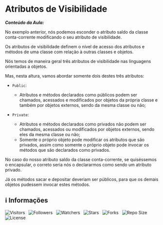 <!-- Título -->
# Atributos de Visibilidade

***Conteúdo da Aula:***

No exemplo anterior, nós podemos esconder o atributo saldo da classe conta-corrente modificando o seu atributo de visibilidade.

Os atributos de visibilidade definem o nível de acesso dos atributos e métodos de uma classe com relação à outras classes e objetos.

Nós temos de maneira geral três atributos de visibilidade nas linguagens orientadas a objetos.

Mas, nesta altura, vamos abordar somente dois destes três atributos:

* `Public`:
  * Atributos e métodos declarados como públicos podem ser chamados, acessados e modificados por objetos da própria classe e também por objetos externos, sendo da mesma classe ou não;

* `Private`:
  * Atributos e métodos declarados como privados não podem ser chamados, acessados ou modificados por objetos externos, sendo eles da mesma classe ou não;
  * Somente o próprio objeto pode modificar os atributos que são privados, assim como somente o próprio objeto pode invocar os métodos que são declarados como privados.

No caso do nosso atributo saldo da classe conta-corrente, se quiséssemos o encapsular, o correto seria nós o declararmos como sendo um atributo privado.

Já os métodos sacar e depositar deveriam ser públicos, para que os demais objetos pudessem invocar estes métodos.

<!-- Informações -->
## &#8505; Informações

![Visitors](https://api.visitorbadge.io/api/visitors?path=Devsgeeknerd%2Fcla-atr-vis-enc-log-ori-obj-com-bas&label=Visitantes&labelColor=%23700070&labelStyle=none&countColor=%23000fff&style=plastic&color=%23ffffff "Total de Visitantes")
&nbsp;
![Followers](https://img.shields.io/github/followers/Devsgeeknerd?style=p&label=Seguidores&labelColor=800080&color=000fff "Total de Seguidores")
&nbsp;
![Watchers](https://img.shields.io/github/watchers/Devsgeeknerd/cla-atr-vis-enc-log-ori-obj-com-bas?style=p&label=Observadores&labelColor=800080&color=000fff "Total de Observadores")
&nbsp;
![Stars](https://img.shields.io/github/stars/Devsgeeknerd/cla-atr-vis-enc-log-ori-obj-com-bas?style=p&label=Estrelas&labelColor=800080&color=000fff "Total de Estrelas")
&nbsp;
![Forks](https://img.shields.io/github/forks/Devsgeeknerd/cla-atr-vis-enc-log-ori-obj-com-bas?style=p&label=Bifurcações&labelColor=800080&color=000fff "Total de Bifurcações")
&nbsp;
![Repo Size](https://img.shields.io/github/repo-size/Devsgeeknerd/cla-atr-vis-enc-log-ori-obj-com-bas?style=p&label=Tamanho&labelColor=800080&color=000fff "Tamanho do Repositório")
&nbsp;
![License](https://img.shields.io/github/license/Devsgeeknerd/cla-atr-vis-enc-log-ori-obj-com-bas?style=p&label=Licença&labelColor=800080&color=000fff "Licença do Repositório")
